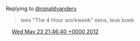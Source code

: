 Replying to [@ronaldvanderv](https://twitter.com/@ronaldvanderv/status/205386629534318592)

> lees "The 4 Hour workweek" eens, leuk boek

<img src="../../media/tweet.ico" width="12" /> [Wed May 23 21:46:40 +0000 2012](https://twitter.com/DromerDenker/status/205414469961129984)